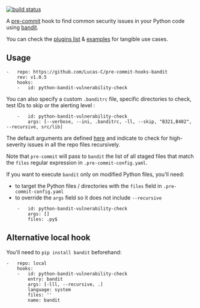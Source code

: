 [![build status](https://github.com/Lucas-C/pre-commit-hooks-bandit/workflows/CI/badge.svg)](https://github.com/Lucas-C/pre-commit-hooks-bandit/actions?query=branch%3Amaster)

A [pre-commit](https://pre-commit.com) hook to find common security issues in your Python code using [bandit](//pypi.python.org/pypi/bandit).

You can check the [plugins list](https://github.com/PyCQA/bandit/tree/master/bandit/plugins) & [examples](https://github.com/PyCQA/bandit/tree/master/examples) for tangible use cases.


## Usage
```
-   repo: https://github.com/Lucas-C/pre-commit-hooks-bandit
    rev: v1.0.5
    hooks:
    -   id: python-bandit-vulnerability-check
```

You can also specify a custom `.banditrc` file, specific directories to check, test IDs to skip or the alerting level :
```
    -   id: python-bandit-vulnerability-check
        args: [--verbose, --ini, .banditrc, -ll, --skip, "B321,B402", --recursive, src/lib]
```

The default arguments are defined [here](https://github.com/Lucas-C/pre-commit-hooks-bandit/blob/master/hooks.yaml#L6) and indicate to check for high-severity issues in all the repo files recursively.

Note that `pre-commit` will pass to `bandit` the list of all staged files that match the `files` regular expression in `.pre-commit-config.yaml`.

If you want to execute `bandit` only on modified Python files, you'll need:

- to target the Python files / directories with the `files` field in `.pre-commit-config.yaml`
- to override the `args` field so it does not include `--recursive`

```
    -   id: python-bandit-vulnerability-check
        args: []
        files: .py$
```


## Alternative local hook
You'll need to `pip install bandit` beforehand:
```
-   repo: local
    hooks:
    -   id: python-bandit-vulnerability-check
        entry: bandit
        args: [-lll, --recursive, .]
        language: system
        files: ''
        name: bandit
```
